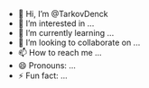 - 👋 Hi, I’m @TarkovDenck
- 👀 I’m interested in ...
- 🌱 I’m currently learning ...
- 💞️ I’m looking to collaborate on ...
- 📫 How to reach me ...
- 😄 Pronouns: ...
- ⚡ Fun fact: ...

<!---
TarkovDenck/TarkovDenck is a ✨ special ✨ repository because its `README.md` (this file) appears on your GitHub profile.
You can click the Preview link to take a look at your changes.
--->
